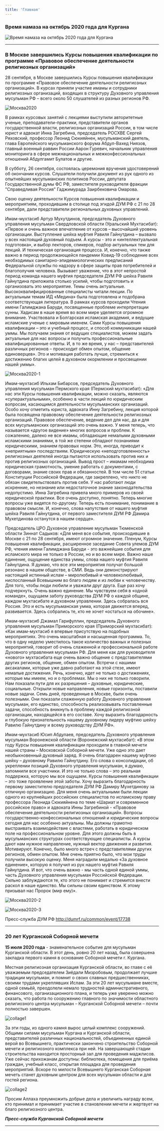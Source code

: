 ```yaml
---
title: 'Главная'
---
```



### Время намаза на октябрь 2020 года для Кургана

![Время намаза на октябрь 2020 года для Кургана](./index/Oct20.jpg)


---

### В Москве завершились Курсы повышения квалификации по программе «Правовое обеспечение деятельности религиозных организаций»

28 сентября, в Москве завершились Курсы повышения квалификации по программе «Правовое обеспечение деятельности религиозных организаций». В курсах приняли участие имамы и сотрудники религиозных организаций, входящих в структуру Духовного управления мусульман РФ – всего около 50 слушателей из разных регионов РФ.

![Москва2020](./index/Courses.jpeg)

В рамках курсовых занятий с лекциями выступили авторитетные ученые, преподаватели-практики, представители органов государственной власти, религиозных организаций России, в том числе юрист и адвокат Инна Загребина, председатель РОСХВЕ Сергей Ряховский, профессор Леонид Сюкияйнен, мусульманский деятель, глава Европейского мусульманского форума Абдул-Вахед Ниязов, главный военный раввин России Аарон Гуревич, начальник управления мониторинга в сфере межнациональных и межконфессиональных отношений Абдулгамит Булатов и другие.

В субботу, 26 сентября, состоялась церемония вручения удостоверений об окончании курсов. Слушатели получили документ из рук одного из опытнейших мусульманских политиков России, депутата Государственной думы ФС РФ, заместителя руководителя фракции "Справедливая Россия" Гаджимурада Заирбековича Омарова.

Свою оценку деятельности Курсов повышения квалификации и мероприятиям, проходившим в столице под эгидой ДУМ РФ с 21 по 28 сентября, дали представители региональных духовных управлений.

Имам-мухтасиб Артур Мухутдинов, председатель Духовного управления мусульман Свердловской области (Уральский Мухтасибат):
«Первое и очень важное впечатление от курсов – высочайший уровень организации. Выступление шейха муфтия Равиля Гайнутдина – вызвало у всех настоящий духовный подъем. А курсы - это и «интеллектуальная подготовка», и выбор лекторов, спикеров, подбор актуальных тем для лекций. И техническая организация процесса. И, конечно, что также важно в период продолжающейся пандемии Ковид-19 соблюдение всех необходимых санитарно-эпидемиологических предписаний Федеральной службы по надзору в сфере защиты прав потребителей и благополучия человека. Вызывает уважение, что в этот непростой период команда нашего муфтия председателя ДУМ РФ шейха Равиля Гайнутдина приложила столько усилий, чтобы подготовить и организовать это мероприятие. Темы очень актуальные. Высококвалифицированные специалисты читали лекции. По актуальным темам ИД «Медина» была подготовлена и подобрана соответствующая литература. В рамках курсов проходили Чтения имени Галимджана Баруди, посвященные проблеме интерпретации сунны. Хадисам в наше время во всем мире уделяется огромное внимание. Участвовала и Болгарская исламская академия, и ведущие исламские ученые с мировым именем. Сами Курсы повышения квалификации – это и учебный процесс, и способ коммуникации нашей уммы. Мы получаем знания от ведущих специалистов, можем задать актуальные для нас вопросы и получить профессиональные квалифицированные ответы. И, в то же время, у нас – представителей различных регионов – происходит обмен опытом, общение единоверцев». Это и мотивация работать лучше, стремиться к достижению благих целей в духовном окормлении и просвещении нашей уммы».

![Москва2020-1](./index/Courses1.jpeg)

Имам-мухтасиб Ильхам Бибарсов, председатель Духовного управления мусульман Пермского края (Пермский мухтасибат):
«Для нас эти Курсы повышения квалификации, можно сказать, являются «суперактуальными», особенно в части лекций по юридическим вопросам, касающимся деятельности мусульманских организаций. Особо хочу отметить юриста, адвоката Инну Загребину, лекция которой была посвящена правовому обеспечение деятельности религиозных организаций. Правовое обеспечение, ведение дел для нас, да и для всех мусульманских организаций это очень важно. У меня теперь, что называется «другое видение» многих вопросов и проблем. К сожалению, далеко не все имамы, обладающие немалыми духовными исламскими знаниями, в той же степени обладают познаниями юридическими, знанием правовых норм. Это, иногда, приводит к «неприятным» последствиям. Юридическую «неподготовленность» религиозных деятелей иногда пытаются использовать против них и против религиозных организаций. Вывод прост – имамам необходима юридическая грамотность, умение работать с документами, с договорами, знание своих прав и обязанностей. В том числе 51 статьи Конституции Российской Федерации, где закреплено, что никто не обязан свидетельствовать против себя. У нас работают люди искренние, но незнание или недостаточное знание законодательства недопустимо. Инна Загребина привела много примеров из своей юридической практики. Все очень доступно, понятно. Теперь многие вопросы уже видятся по-другому. Теперь есть понимание, понимание в правовом смысле. И, конечно, слова напутствия от нашего муфтия шейха Равиля Гайнутдина, от первого заместителя ДУМ РФ Дамира Мухетдинова останутся в нашем сердце».

Председатель ЦРО Духовное управление мусульман Тюменской области Зиннат Садыков:
«Для меня все события, происходившие в Москве с 21 по 28 сентября, имеют огромное значение. Пленум, Курсы повышения квалификации, расширенное заседание Совета улемов ДУМ РФ, чтения имени Галимджана Баруди - это важнейшие события для исламского мира не только в России, но и во всем мире. Важно наше единение, ощущение единства уммы, слова нашего муфтия Равиля Гайнутдина. Я думаю, что все эти мероприятия получат большой резонанс в нашем обществе, в СМИ. Ведь они демонстрируют настоящий истинный ислам – миролюбивый и человеколюбивый, ниспосланный Всевышним во благо людям и из любви к человечеству. Для того, чтобы люди любили и уважали друг друга. Еще раз хочу подчеркнуть. Очень важно единение. Мы чувствуем себя в «одной команде», ощущаем заботу руководства ДУМ РФ о каждой общине, каждом мухтасибате и духовном управлении. Здесь собралась вся Россия. Это и есть мусульманская умма, которая движется вперед, развивается. Здесь собрались те, кто не хочет «остаться на обочине».

Имам-мухтасиб Джамал Гарифуллин, председатель Духовного управления мусульман Приморского края (Приморский мухтасибат):
«Как имам-мухтасиб я впервые присутствую на подобных мероприятиях. Это очень масштабная и насыщенная программа. То, что в одну неделю уместилось такое количество важных и полезных мероприятий, говорит об очень слаженной и профессиональной работе Духовного управления мусульман РФ. Для меня как для руководителя «нового» мухтасибата еще очень важно общение с представителями других регионов, общение, обмен опытом. Встречи с нашими аксакалами, которые уже давно работают на этой стезе, имеют немалые достижения. Речь, конечно, идет не только о достижениях, которые мы имеем, но и о проблемах. Мы о них не только говорили. Нам показали пути для их разрешения – духовные, юридические, социальные. Открыли новые направления, новые горизонты, поставили новые задачи. Семь дней, проведенные в Москве, были очень полезными. Они показали слаженную работу Духовного управления мусульман, его единство, способность реализовывать поставленные задачи, способность вникнуть в проблему каждой религиозной организации, находящейся в его составе. Хочу выразить благодарность и глубокую признательность нашему духовному лидеру муфтию шейху Равилю Гайнутдину и всему руководству ДУМ РФ».

Имам-мухтасиб Юсип Абдулаев, председатель Духовного управления мусульман Воронежской области (Воронежский мухтасибат):
«В этом году Курсы повышения квалификации проходили в главной мечети нашей страны – Московской Соборной мечети. Уже одно это дает необыкновенный духовный заряд. Я очень благодарен нашему муфтию шейху – духовному Равилю Гайнутдину. Его слова о консолидации, об укреплении позиций Духовного управления мусульман, я думаю, запомнили все участники. И это не только слова – это реальная поддержка, которую мы все ощущаем. Курсы повышения квалификации – это тоже проявление этой заботы. Хочу выразить благодарность первому заместителю председателя ДУМ РФ Дамиру Мухетдинову за отличную организацию. Для меня очень актуальными были лекции одного из крупнейших российских специалистов по исламскому праву профессора Леонида Сюкияйнена по теме «Шариат и современное российское право» и адвоката Инны Загребиной - «Правовое обеспечение деятельности религиозных организаций». Вопросы государственно-конфессиональных отношений и юридические вопросы сегодня для нас особенно актуальны. Мы должны грамотно выстраивать взаимодействие с властями, работать в юридическом поле на профессиональном уровне. Для этого должны быть в мусульманских структурах соответствующие специалисты. А курсы дают нам нужное направление, нужный вектор движения и развития. Мотивируют. Конечно, было много встреч с представителями других регионов, обмен опытом. Мне очень приятно было, что мои труды получили высокую оценку. Меня наградили медалью «За духовное единение», которую я получил из рук нашего муфтия Равиля Гайнутдина. И вот, что очень важно - мы часть одной единой уммы, часть Духовного управления мусульман Российской Федерации. Сильно заблуждаются те, кто этого не понимает и стремится внести раскол в наше единство. Мы сильны своим единством. К этому призывал нас Пророк (мир ему)».

![Москва2020-2](./index/Courses2.jpeg)

![Москва2020-3](./index/Courses3.jpeg)

Пресс-служба ДУМ РФ
http://dumrf.ru/common/event/17738

---

### 20 лет Курганской Соборной мечети

**15 июля 2020 года** - знаменательное событие для мусульман Курганской области. В этот день, ровно 20 лет назад, была совершена закладка первого камня в основание
Соборной мечети г. Кургана.

Местная религиозная организация Курганской области, во главе с её уважаемым председателем Зиёдали Мизробовым, продолжает лучшие традиции мусульман, и помнит о своих
славных предшественниках, своими трудами укреплявших Ислам. За эти 20 лет мусульмане вместе, одной семьёй, преодолели немало трудностей административного, финансового,
организационного плана, и теперь уже уверенно можно сказать, что работа по сооружению главного по значимости областного религиозного центра мусульман – Курганской
Соборной мечети – почти полностью завершен.

![collage1](./index/collage1.jpg)

За эти годы, из одного камня вырос целый комплекс сооружений. Общими силами мусульман Кургана и Курганской области, представителей различных национальностей, объединенных
единой верой во Всевышнего, практически закончено строительство Соборной мечети и религиозного комплекса при ней. На завершающей стадии строительства находится просторный
зал для проведения маджлисов. Уже сейчас прихожанам доступны: библиотека, помещения для приёма граждан, учебный класс, открытая площадка для проведения мероприятий. Вскоре
по милости Всевышнего Курганская Соборная мечеть станет духовным центром для всех мусульман области и для гостей региона.

![collage2](./index/collage2.jpg)

Просим Аллаха преумножить добрые дела и увеличить награду всем, кто принимал и принимает участие в становлении мечети и жертвует на благо религиозного центра.

**_Пресс-служба Курганской Соборной мечети_**

---
